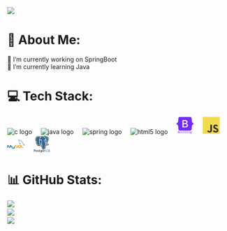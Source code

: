 
<img src="https://media.licdn.com/dms/image/v2/D4E16AQHxVlsDwEdibw/profile-displaybackgroundimage-shrink_350_1400/B4EZlldt0SHgAY-/0/1758343915363?e=1761177600&v=beta&t=Yzyi-5_3T3c1xvc8k2Ss6VkrKPbXELoixbk7Kb1UcjI">


# 💫 About Me:
🔭 I’m currently working on SpringBoot<br>🌱 I’m currently learning Java



# 💻 Tech Stack:
<div align="left">
  <img src="https://cdn.jsdelivr.net/gh/devicons/devicon/icons/c/c-original.svg" height="40" alt="c logo" title="c" />
  <img width="12" />
  <img src="https://cdn.jsdelivr.net/gh/devicons/devicon/icons/java/java-original.svg" height="40" alt="java logo" title="Java" />
  <img width="12" />
  <img src="https://cdn.jsdelivr.net/gh/devicons/devicon/icons/spring/spring-original.svg" height="40" alt="spring logo" title="Spring" />
  <img width="12" />
  <img src="https://cdn.jsdelivr.net/gh/devicons/devicon/icons/html5/html5-original.svg" height="40" alt="html5 logo" title="HTML" />
  <img width="12" />
  <img src="https://raw.githubusercontent.com/devicons/devicon/master/icons/bootstrap/bootstrap-plain-wordmark.svg" height="40" alt="bootstrap logo" title="bootstrap" />
  <img width="12" />
  <img src="https://raw.githubusercontent.com/devicons/devicon/master/icons/javascript/javascript-original.svg" height="40" alt="js logo" title="JavaScript" />
  <img width="12" />
  <img src="https://raw.githubusercontent.com/devicons/devicon/master/icons/mysql/mysql-original-wordmark.svg" height="40" alt="mysql logo" title="mysql" />
  <img width="12" />
  <img src="https://raw.githubusercontent.com/devicons/devicon/master/icons/postgresql/postgresql-original-wordmark.svg" height="40" alt="postgresql logo" title="postgreSQL" />
  <img width="12" />
  
</div>

# 📊 GitHub Stats:
![](https://github-readme-stats.vercel.app/api?username=Veerendra7987&theme=ambient_gradient&hide_border=false&include_all_commits=false&count_private=false)<br/>
![](https://nirzak-streak-stats.vercel.app/?user=Veerendra7987&theme=ambient_gradient&hide_border=false)<br/>
![](https://github-readme-stats.vercel.app/api/top-langs/?username=Veerendra7987&theme=ambient_gradient&hide_border=false&include_all_commits=false&count_private=false&layout=compact)


<!-- Proudly created with GPRM ( https://gprm.itsvg.in ) -->
